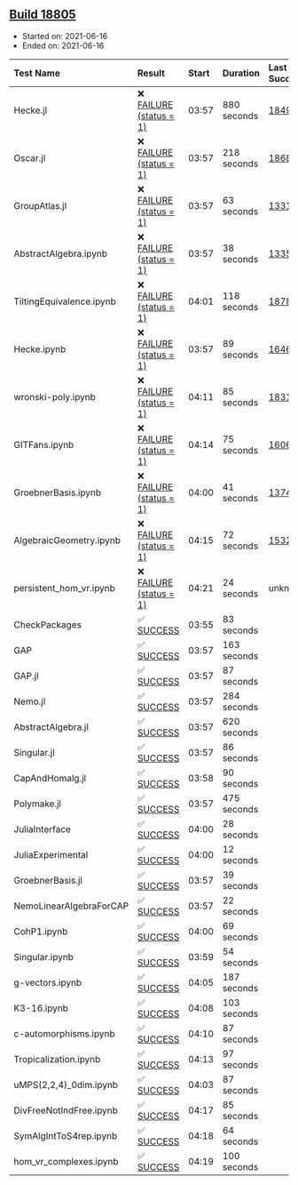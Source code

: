 ## [Build 18805](https://oscarci.mathematik.uni-kl.de/job/oscar/18805/)

* Started on: 2021-06-16
* Ended on: 2021-06-16

| Test Name    | Result | Start | Duration | Last Success | First Failure |
|:-------------|:-------|:------|:---------|:-------------|:--------------|
| Hecke.jl | ❌ [FAILURE (status = 1)](https://oscarci.mathematik.uni-kl.de/job/oscar/18805/artifact/logs/build-18805/Hecke.jl.log) | 03:57 | 880 seconds | [18490](https://oscarci.mathematik.uni-kl.de/job/oscar/18490/) | [18491](https://oscarci.mathematik.uni-kl.de/job/oscar/18491/) |
| Oscar.jl | ❌ [FAILURE (status = 1)](https://oscarci.mathematik.uni-kl.de/job/oscar/18805/artifact/logs/build-18805/Oscar.jl.log) | 03:57 | 218 seconds | [18684](https://oscarci.mathematik.uni-kl.de/job/oscar/18684/) | [18685](https://oscarci.mathematik.uni-kl.de/job/oscar/18685/) |
| GroupAtlas.jl | ❌ [FAILURE (status = 1)](https://oscarci.mathematik.uni-kl.de/job/oscar/18805/artifact/logs/build-18805/GroupAtlas.jl.log) | 03:57 | 63 seconds | [13311](https://oscarci.mathematik.uni-kl.de/job/oscar/13311/) | [13312](https://oscarci.mathematik.uni-kl.de/job/oscar/13312/) |
| AbstractAlgebra.ipynb | ❌ [FAILURE (status = 1)](https://oscarci.mathematik.uni-kl.de/job/oscar/18805/artifact/logs/build-18805/AbstractAlgebra.ipynb.log) | 03:57 | 38 seconds | [13355](https://oscarci.mathematik.uni-kl.de/job/oscar/13355/) | [13356](https://oscarci.mathematik.uni-kl.de/job/oscar/13356/) |
| TiltingEquivalence.ipynb | ❌ [FAILURE (status = 1)](https://oscarci.mathematik.uni-kl.de/job/oscar/18805/artifact/logs/build-18805/TiltingEquivalence.ipynb.log) | 04:01 | 118 seconds | [18789](https://oscarci.mathematik.uni-kl.de/job/oscar/18789/) | [18790](https://oscarci.mathematik.uni-kl.de/job/oscar/18790/) |
| Hecke.ipynb | ❌ [FAILURE (status = 1)](https://oscarci.mathematik.uni-kl.de/job/oscar/18805/artifact/logs/build-18805/Hecke.ipynb.log) | 03:57 | 89 seconds | [16463](https://oscarci.mathematik.uni-kl.de/job/oscar/16463/) | [16464](https://oscarci.mathematik.uni-kl.de/job/oscar/16464/) |
| wronski-poly.ipynb | ❌ [FAILURE (status = 1)](https://oscarci.mathematik.uni-kl.de/job/oscar/18805/artifact/logs/build-18805/wronski-poly.ipynb.log) | 04:11 | 85 seconds | [18314](https://oscarci.mathematik.uni-kl.de/job/oscar/18314/) | [18315](https://oscarci.mathematik.uni-kl.de/job/oscar/18315/) |
| GITFans.ipynb | ❌ [FAILURE (status = 1)](https://oscarci.mathematik.uni-kl.de/job/oscar/18805/artifact/logs/build-18805/GITFans.ipynb.log) | 04:14 | 75 seconds | [16068](https://oscarci.mathematik.uni-kl.de/job/oscar/16068/) | [16069](https://oscarci.mathematik.uni-kl.de/job/oscar/16069/) |
| GroebnerBasis.ipynb | ❌ [FAILURE (status = 1)](https://oscarci.mathematik.uni-kl.de/job/oscar/18805/artifact/logs/build-18805/GroebnerBasis.ipynb.log) | 04:00 | 41 seconds | [13748](https://oscarci.mathematik.uni-kl.de/job/oscar/13748/) | [13749](https://oscarci.mathematik.uni-kl.de/job/oscar/13749/) |
| AlgebraicGeometry.ipynb | ❌ [FAILURE (status = 1)](https://oscarci.mathematik.uni-kl.de/job/oscar/18805/artifact/logs/build-18805/AlgebraicGeometry.ipynb.log) | 04:15 | 72 seconds | [15322](https://oscarci.mathematik.uni-kl.de/job/oscar/15322/) | [15323](https://oscarci.mathematik.uni-kl.de/job/oscar/15323/) |
| persistent_hom_vr.ipynb | ❌ [FAILURE (status = 1)](https://oscarci.mathematik.uni-kl.de/job/oscar/18805/artifact/logs/build-18805/persistent_hom_vr.ipynb.log) | 04:21 | 24 seconds | unknown | unknown |
| CheckPackages | ✅ [SUCCESS](https://oscarci.mathematik.uni-kl.de/job/oscar/18805/artifact/logs/build-18805/CheckPackages.log) | 03:55 | 83 seconds |  |  |
| GAP | ✅ [SUCCESS](https://oscarci.mathematik.uni-kl.de/job/oscar/18805/artifact/logs/build-18805/GAP.log) | 03:57 | 163 seconds |  |  |
| GAP.jl | ✅ [SUCCESS](https://oscarci.mathematik.uni-kl.de/job/oscar/18805/artifact/logs/build-18805/GAP.jl.log) | 03:57 | 87 seconds |  |  |
| Nemo.jl | ✅ [SUCCESS](https://oscarci.mathematik.uni-kl.de/job/oscar/18805/artifact/logs/build-18805/Nemo.jl.log) | 03:57 | 284 seconds |  |  |
| AbstractAlgebra.jl | ✅ [SUCCESS](https://oscarci.mathematik.uni-kl.de/job/oscar/18805/artifact/logs/build-18805/AbstractAlgebra.jl.log) | 03:57 | 620 seconds |  |  |
| Singular.jl | ✅ [SUCCESS](https://oscarci.mathematik.uni-kl.de/job/oscar/18805/artifact/logs/build-18805/Singular.jl.log) | 03:57 | 86 seconds |  |  |
| CapAndHomalg.jl | ✅ [SUCCESS](https://oscarci.mathematik.uni-kl.de/job/oscar/18805/artifact/logs/build-18805/CapAndHomalg.jl.log) | 03:58 | 90 seconds |  |  |
| Polymake.jl | ✅ [SUCCESS](https://oscarci.mathematik.uni-kl.de/job/oscar/18805/artifact/logs/build-18805/Polymake.jl.log) | 03:57 | 475 seconds |  |  |
| JuliaInterface | ✅ [SUCCESS](https://oscarci.mathematik.uni-kl.de/job/oscar/18805/artifact/logs/build-18805/JuliaInterface.log) | 04:00 | 28 seconds |  |  |
| JuliaExperimental | ✅ [SUCCESS](https://oscarci.mathematik.uni-kl.de/job/oscar/18805/artifact/logs/build-18805/JuliaExperimental.log) | 04:00 | 12 seconds |  |  |
| GroebnerBasis.jl | ✅ [SUCCESS](https://oscarci.mathematik.uni-kl.de/job/oscar/18805/artifact/logs/build-18805/GroebnerBasis.jl.log) | 03:57 | 39 seconds |  |  |
| NemoLinearAlgebraForCAP | ✅ [SUCCESS](https://oscarci.mathematik.uni-kl.de/job/oscar/18805/artifact/logs/build-18805/NemoLinearAlgebraForCAP.log) | 03:57 | 22 seconds |  |  |
| CohP1.ipynb | ✅ [SUCCESS](https://oscarci.mathematik.uni-kl.de/job/oscar/18805/artifact/logs/build-18805/CohP1.ipynb.log) | 04:00 | 69 seconds |  |  |
| Singular.ipynb | ✅ [SUCCESS](https://oscarci.mathematik.uni-kl.de/job/oscar/18805/artifact/logs/build-18805/Singular.ipynb.log) | 03:59 | 54 seconds |  |  |
| g-vectors.ipynb | ✅ [SUCCESS](https://oscarci.mathematik.uni-kl.de/job/oscar/18805/artifact/logs/build-18805/g-vectors.ipynb.log) | 04:05 | 187 seconds |  |  |
| K3-16.ipynb | ✅ [SUCCESS](https://oscarci.mathematik.uni-kl.de/job/oscar/18805/artifact/logs/build-18805/K3-16.ipynb.log) | 04:08 | 103 seconds |  |  |
| c-automorphisms.ipynb | ✅ [SUCCESS](https://oscarci.mathematik.uni-kl.de/job/oscar/18805/artifact/logs/build-18805/c-automorphisms.ipynb.log) | 04:10 | 87 seconds |  |  |
| Tropicalization.ipynb | ✅ [SUCCESS](https://oscarci.mathematik.uni-kl.de/job/oscar/18805/artifact/logs/build-18805/Tropicalization.ipynb.log) | 04:13 | 97 seconds |  |  |
| uMPS(2,2,4)_0dim.ipynb | ✅ [SUCCESS](https://oscarci.mathematik.uni-kl.de/job/oscar/18805/artifact/logs/build-18805/uMPS-2-2-4-_0dim.ipynb.log) | 04:03 | 87 seconds |  |  |
| DivFreeNotIndFree.ipynb | ✅ [SUCCESS](https://oscarci.mathematik.uni-kl.de/job/oscar/18805/artifact/logs/build-18805/DivFreeNotIndFree.ipynb.log) | 04:17 | 85 seconds |  |  |
| SymAlgIntToS4rep.ipynb | ✅ [SUCCESS](https://oscarci.mathematik.uni-kl.de/job/oscar/18805/artifact/logs/build-18805/SymAlgIntToS4rep.ipynb.log) | 04:18 | 64 seconds |  |  |
| hom_vr_complexes.ipynb | ✅ [SUCCESS](https://oscarci.mathematik.uni-kl.de/job/oscar/18805/artifact/logs/build-18805/hom_vr_complexes.ipynb.log) | 04:19 | 100 seconds |  |  |
